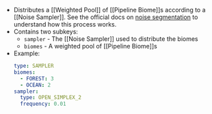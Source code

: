 - Distributes a [[Weighted Pool]] of [[Pipeline Biome]]s according to a [[Noise Sampler]]. See the official docs on [noise segmentation](https://terra.polydev.org/config/development/samplers/index.html#noise-segmentation) to understand how this process works.
- Contains two subkeys:
	- `sampler` - The [[Noise Sampler]] used to distribute the biomes
	- `biomes` - A weighted pool of [[Pipeline Biome]]s
- Example:
  ```yaml
  type: SAMPLER
  biomes:
    - FOREST: 3
    - OCEAN: 2
  sampler:
    type: OPEN_SIMPLEX_2
    frequency: 0.01
  ```